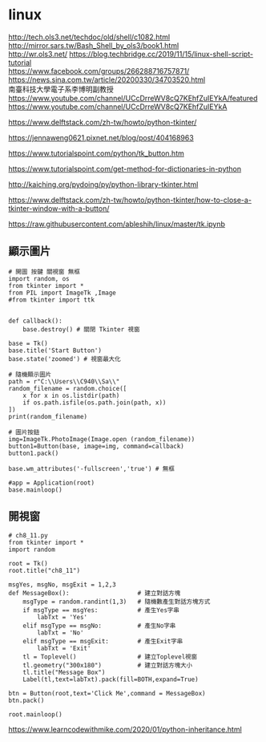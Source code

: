 # linux


http://tech.ols3.net/techdoc/old/shell/c1082.html  
http://mirror.sars.tw/Bash_Shell_by_ols3/book1.html  
http://wr.ols3.net/
https://blog.techbridge.cc/2019/11/15/linux-shell-script-tutorial  
https://www.facebook.com/groups/266288716757871/  
https://news.sina.com.tw/article/20200330/34703520.html  
南臺科技大學電子系李博明副教授  
https://www.youtube.com/channel/UCcDrreWV8cQ7KEhfZuIEYkA/featured  
https://www.youtube.com/channel/UCcDrreWV8cQ7KEhfZuIEYkA  

https://www.delftstack.com/zh-tw/howto/python-tkinter/  


https://jennaweng0621.pixnet.net/blog/post/404168963  


https://www.tutorialspoint.com/python/tk_button.htm  

https://www.tutorialspoint.com/get-method-for-dictionaries-in-python  

http://kaiching.org/pydoing/py/python-library-tkinter.html  

https://www.delftstack.com/zh-tw/howto/python-tkinter/how-to-close-a-tkinter-window-with-a-button/  


https://raw.githubusercontent.com/ableshih/linux/master/tk.ipynb  


## 顯示圖片
```
# 開圖 按鍵 關視窗 無框
import random, os
from tkinter import *
from PIL import ImageTk ,Image
#from tkinter import ttk


def callback():
    base.destroy() # 關閉 Tkinter 視窗

base = Tk()
base.title('Start Button')
base.state('zoomed') # 視窗最大化

# 隨機顯示圖片
path = r"C:\\Users\\C940\\Sa\\"
random_filename = random.choice([
    x for x in os.listdir(path)
    if os.path.isfile(os.path.join(path, x))
])
print(random_filename)

# 圖片按鈕
img=ImageTk.PhotoImage(Image.open (random_filename))
button1=Button(base, image=img, command=callback)
button1.pack()

base.wm_attributes('-fullscreen','true') # 無框

#app = Application(root)
base.mainloop()
```

## 開視窗
```
# ch8_11.py
from tkinter import *
import random

root = Tk()
root.title("ch8_11")

msgYes, msgNo, msgExit = 1,2,3
def MessageBox():                   # 建立對話方塊
    msgType = random.randint(1,3)   # 隨機數產生對話方塊方式
    if msgType == msgYes:           # 產生Yes字串
        labTxt = 'Yes'
    elif msgType == msgNo:          # 產生No字串
        labTxt = 'No'
    elif msgType == msgExit:        # 產生Exit字串
        labTxt = 'Exit'    
    tl = Toplevel()                 # 建立Toplevel視窗
    tl.geometry("300x180")          # 建立對話方塊大小
    tl.title("Message Box")
    Label(tl,text=labTxt).pack(fill=BOTH,expand=True)

btn = Button(root,text='Click Me',command = MessageBox)
btn.pack()

root.mainloop()
```

https://www.learncodewithmike.com/2020/01/python-inheritance.html  





